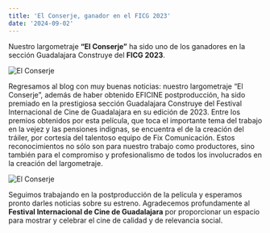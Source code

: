 ```yaml
---
title: 'El Conserje, ganador en el FICG 2023'
date: '2024-09-02'
---
```


Nuestro largometraje **“El Conserje”** ha sido uno de los ganadores en la sección Guadalajara Construye del **FICG 2023**.

![El Conserje](https://contentlabc.com/wp-content/uploads/2018/03/El-Conserje-04.jpg)

Regresamos al blog con muy buenas noticias: nuestro largometraje “El Conserje”, además de haber obtenido EFICINE postproducción, ha sido premiado en la prestigiosa sección Guadalajara Construye del Festival Internacional de Cine de Guadalajara en su edición de 2023. Entre los premios obtenidos por esta película, que toca el importante tema del trabajo en la vejez y las pensiones indignas, se encuentra el de la creación del tráiler, por cortesía del talentoso equipo de Fix Comunicación. Estos reconocimientos no sólo son para nuestro trabajo como productores, sino también para el compromiso y profesionalismo de todos los involucrados en la creación del largometraje.

![El Conserje](https://contentlabc.com/wp-content/uploads/2023/01/02-Conserje.jpg)

Seguimos trabajando en la postproducción de la película y esperamos pronto darles noticias sobre su estreno. Agradecemos profundamente al **Festival Internacional de Cine de Guadalajara** por proporcionar un espacio para mostrar y celebrar el cine de calidad y de relevancia social.
